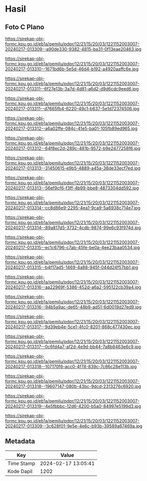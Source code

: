 # Hasil

## Foto C Plano

https://sirekap-obj-formc.kpu.go.id/eb1a/pemilu/pdpr/12/21/15/20/03/1221152003007-20240217-013309--a90de330-9382-4815-ba31-0f13eae20463.jpg

https://sirekap-obj-formc.kpu.go.id/eb1a/pemilu/pdpr/12/21/15/20/03/1221152003007-20240217-013310--1671bd6b-5e5d-46d4-b192-a4920aaffc6e.jpg

https://sirekap-obj-formc.kpu.go.id/eb1a/pemilu/pdpr/12/21/15/20/03/1221152003007-20240217-013311--6f27e13b-3a7d-4d81-a6d2-d9d6cdc9eed6.jpg

https://sirekap-obj-formc.kpu.go.id/eb1a/pemilu/pdpr/12/21/15/20/03/1221152003007-20240217-013311--d7665fb4-6220-49c1-b637-5e1d72374506.jpg

https://sirekap-obj-formc.kpu.go.id/eb1a/pemilu/pdpr/12/21/15/20/03/1221152003007-20240217-013312--a6a02ffe-084c-41e5-ba01-105fb89ed965.jpg

https://sirekap-obj-formc.kpu.go.id/eb1a/pemilu/pdpr/12/21/15/20/03/1221152003007-20240217-013312--64f8ec2d-289c-481b-9572-b9e2477258f6.jpg

https://sirekap-obj-formc.kpu.go.id/eb1a/pemilu/pdpr/12/21/15/20/03/1221152003007-20240217-013313--31450615-e9b5-4889-a45a-38de33ecf7ed.jpg

https://sirekap-obj-formc.kpu.go.id/eb1a/pemilu/pdpr/12/21/15/20/03/1221152003007-20240217-013313--56ef9cf6-f3ff-4b99-bbe8-4873304dd592.jpg

https://sirekap-obj-formc.kpu.go.id/eb1a/pemilu/pdpr/12/21/15/20/03/1221152003007-20240217-013314--cc8d86e9-2295-4ea1-9ca9-5a6938c714e7.jpg

https://sirekap-obj-formc.kpu.go.id/eb1a/pemilu/pdpr/12/21/15/20/03/1221152003007-20240217-013314--89a817d5-3732-4cdb-9874-99e6c93f974d.jpg

https://sirekap-obj-formc.kpu.go.id/eb1a/pemilu/pdpr/12/21/15/20/03/1221152003007-20240217-013315--ec1c6796-c7ab-45fe-be0a-4ee23baa0534.jpg

https://sirekap-obj-formc.kpu.go.id/eb1a/pemilu/pdpr/12/21/15/20/03/1221152003007-20240217-013315--b4f17ad5-1469-4a88-945f-044d24f57bb1.jpg

https://sirekap-obj-formc.kpu.go.id/eb1a/pemilu/pdpr/12/21/15/20/03/1221152003007-20240217-013316--aa22969f-5386-452d-a6a2-595122cb39a4.jpg

https://sirekap-obj-formc.kpu.go.id/eb1a/pemilu/pdpr/12/21/15/20/03/1221152003007-20240217-013316--94b5a9ac-de65-48b9-ad51-6d0019d27ed9.jpg

https://sirekap-obj-formc.kpu.go.id/eb1a/pemilu/pdpr/12/21/15/20/03/1221152003007-20240217-013317--9d39eb4e-5ce1-4fc0-8201-868c477430ec.jpg

https://sirekap-obj-formc.kpu.go.id/eb1a/pemilu/pdpr/12/21/15/20/03/1221152003007-20240217-013317--0c6fd4a7-af2d-4e9d-bb44-7a8b8463e6c9.jpg

https://sirekap-obj-formc.kpu.go.id/eb1a/pemilu/pdpr/12/21/15/20/03/1221152003007-20240217-013318--107170f6-acc0-4f78-839c-7c86c28e113b.jpg

https://sirekap-obj-formc.kpu.go.id/eb1a/pemilu/pdpr/12/21/15/20/03/1221152003007-20240217-013318--19607147-080b-43bc-9dcd-2313276c6920.jpg

https://sirekap-obj-formc.kpu.go.id/eb1a/pemilu/pdpr/12/21/15/20/03/1221152003007-20240217-013319--4e5fbbbc-12d6-4200-b5a0-84997e5199d3.jpg

https://sirekap-obj-formc.kpu.go.id/eb1a/pemilu/pdpr/12/21/15/20/03/1221152003007-20240217-013309--3c628f01-9e5e-4e6c-b93b-39589a67469a.jpg


## Metadata

| Key        | Value               |
| ---------- | ------------------- |
| Time Stamp | 2024-02-17 13:05:41 |
| Kode Dapil | 1202                |



